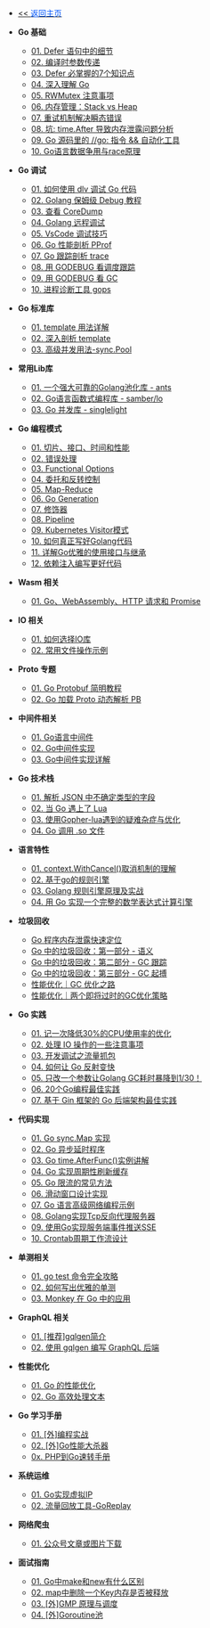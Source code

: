 <!-- ./_sidebar.md -->
- [<< <font color="#0056fd">返回主页</font>](/)

- **Go 基础**
    - [01. Defer 语句中的细节](./stack/golang/basic/Details-in-the-Defer-statement.md)
    - [02. 编译时参数传递](./stack/golang/basic/compile-time-parameter-passing.md)
    - [03. Defer 必掌握的7个知识点](./stack/golang/basic/7-knowledge-points-you-must-master-about-Defer.md)
    - [04. 深入理解 Go](./stack/golang/basic/Deeply-understand-Golang.md)
    - [05. RWMutex 注意事项](./stack/golang/basic/RWMutex-precautions.md)
    - [06. 内存管理：Stack vs Heap](./stack/golang/basic/Memory-Management-Stack-vs-Heap.md)
    - [07. 重试机制解决瞬态错误](./stack/golang/basic/The-retry-mechanism-solves-transient-errors.md)
    - [08. 坑: time.After 导致内存泄露问题分析](./stack/golang/basic/Analysis-of-Memory-Leakage-Caused-by-Time-After.md)
    - [09. Go 源码里的 //go: 指令 && 自动化工具](./stack/golang/basic/The-go-command-and-automation-tools-in-the-Go-source-code.md)
    - [10. Go语言数据争用与race原理](./stack/golang/basic/Go-language-data-contention-and-race-principle.md)

- **Go 调试**
     - [01. 如何使用 dlv 调试 Go 代码](./stack/golang/how-to-use-dlv.md)
     - [02. Golang 保姆级 Debug 教程](./stack/golang/go-delve.md)
     - [03. 查看 CoreDump](./stack/golang/debug/dlv-coredump.md)
     - [04. Golang 远程调试](./stack/golang/debug/go-delve-remote.md)
     - [05. VsCode 调试技巧](./stack/golang/debug/vscode-debugging-skills.md)
     - [06. Go 性能剖析 PProf](./stack/golang/debug/Go-performance-profiling-PProf.md)
     - [07. Go 跟踪剖析 trace](./stack/golang/debug/Go-performance-profiling-trace.md)
     - [08. 用 GODEBUG 看调度跟踪](./stack/golang/debug/godebug-sched.md)
     - [09. 用 GODEBUG 看 GC](./stack/golang/debug/godebug-gc.md)
     - [10. 进程诊断工具 gops](./stack/golang/debug/gops.md)

- **Go 标准库**
    - [01. template 用法详解](./stack/golang/stdlib/Detailed-usage-of-template.md)
    - [02. 深入剖析 template](./stack/golang/stdlib/In-depth-analysis-of-template.md)
    - [03. 高级并发用法-sync.Pool](./stack/golang/stdlib/Advanced-concurrency-usage-sync.pool.md)

- **常用Lib库**
	- [01. 一个强大可靠的Golang池化库 - ants](./stack/golang/libs/A-powerful-and-reliable-Golang-pooling-library.md)
	- [02. Go语言函数式编程库 - samber/lo](./stack/golang/libs/Go-functional-programming-library-lo.md)
    - [03. Go 并发库 - singlelight](./stack/golang/stdlib/Go-Concurrent-Library-Singlelight.md)

- **Go 编程模式**
    - [01. 切片、接口、时间和性能](./stack/golang/program-mode/slice-interface-time-and-performance.md)
    - [02. 错误处理](./stack/golang/program-mode/error-handling.md)
    - [03. Functional Options](./stack/golang/program-mode/functional-options.md)
    - [04. 委托和反转控制](./stack/golang/program-mode/delegation-and-reversal-control.md)
    - [05. Map-Reduce](./stack/golang/program-mode/map-reduce.md)
    - [06. Go Generation](./stack/golang/program-mode/go-generation.md)
    - [07. 修饰器](./stack/golang/program-mode/modifier.md)
    - [08. Pipeline](./stack/golang/program-mode/pipeline.md)
    - [09. Kubernetes Visitor模式](./stack/golang/program-mode/kubernetes-visitor-mode.md)
    - [10. 如何真正写好Golang代码](./stack/golang/program-mode/How-to-really-write-Golang-code-well.md)
    - [11. 详解Go优雅的使用接口与继承](./stack/golang/program-mode/Detailed-explanation-of-Gos-elegant-user-interface-and-inheritance.md)
    - [12. 依赖注入编写更好代码](./stack/golang/program-mode/Dependency-injection-to-write-better-code.md)

- **Wasm 相关**
    - [01. Go、WebAssembly、HTTP 请求和 Promise](./stack/golang/wasm/go-webassembly-http-requests-and-promises.md)

- **IO 相关**
    - [01. 如何选择IO库](./stack/golang/io/how-to-select-io-library.md)
    - [02. 常用文件操作示例](./stack/golang/io/working-files-go.md)

- **Proto 专题**
    - [01. Go Protobuf 简明教程](./stack/golang/protobuf/quick-go-protobuf.md)
    - [02. Go 加载 Proto 动态解析 PB](./stack/golang/protobuf/loads-proto-and-dynamically-parses-pb.md)

- **中间件相关**
    - [01. Go语言中间件](./stack/golang/middleware/middleware-basic.md)
    - [02. Go中间件实现](./stack/golang/middleware/implementation-of-golang-middleware.md)
    - [03. Go中间件实现详解](./stack/golang/middleware/detailed-implementation-of-golang-middleware.md)

- **Go 技术栈**
    - [01. 解析 JSON 中不确定类型的字段](./stack/golang/how-to-uncertain-data-type.md)
    - [02. 当 Go 遇上了 Lua](./stack/golang/lua/golang-and-lua.md)
    - [03. 使用Gopher-lua遇到的疑难杂症与优化](./stack/golang/lua/difficulties-and-optimization-encountered-in-using-gopher-lua.md)
    - [04. Go 调用 .so 文件](./stack/golang/howto/Call-the-so-file.md)

- **语言特性**
    - [01. context.WithCancel()取消机制的理解](./stack/golang/features/the-context.withcancel-understanding-of-cancellation-mechanism.md)
    - [02. 基于go的规则引擎](./stack/golang/features/Rule-engine-based-on-go.md)
    - [03. Golang 规则引擎原理及实战](./stack/golang/features/The-principle-and-practice-of-Golang-rule-engine.md)
    - [04. 用 Go 实现一个完整的数学表达式计算引擎](./stack/golang/features/Implement-a-complete-mathematical-expression-calculation-engine.md)

- **垃圾回收**
    - [Go 程序内存泄露快速定位](./stack/golang/garbage/Quickly-locate-memory-leak-problems.md)
    - [Go 中的垃圾回收：第一部分 - 语义](./stack/golang/garbage/garbage-collection-in-go-part1-semantics.md)
    - [Go 中的垃圾回收：第二部分 - GC 跟踪](./stack/golang/garbage/garbage-collection-in-go-part2-gctraces.md)
    - [Go 中的垃圾回收：第三部分 - GC 起搏](./stack/golang/garbage/garbage-collection-in-go-part3-gcpacing.md)
    - [性能优化｜GC 优化之路](./stack/golang/garbage/The-Road-to-GO-GC-Optimization.md)
    - [性能优化｜两个即将过时的GC优化策略](./stack/golang/garbage/Talk-about-two-GC-optimization-strategies-for-Go-that-are-about-to-become-outdated.md)

- **Go 实践**
    - [01. 记一次降低30%的CPU使用率的优化](./stack/golang/practice/optimization-of-reducing-CPU-utilization-by-30-percent.md)
    - [02. 处理 IO 操作的一些注意事项](./stack/golang/practice/some-considerations-for-handling-IO-operations.md)
    - [03. 开发调试之流量抓包](./stack/golang/debug/traffic-capture-for-development-and-debugging.md)
    - [04. 如何让 Go 反射变快](./stack/golang/practice/how-to-make-go-reflection-faster.md)
    - [05. 只改一个参数让Golang GC耗时暴降到1/30！](./stack/golang/practice/Changing-only-one-parameter-reduces-Golang-GC-time-to-1-30.md)
    - [06. 20个Go编程最佳实践](./stack/golang/practice/Go-programming-best-practices.md)
    - [07. 基于 Gin 框架的 Go 后端架构最佳实践](./stack/golang/practice/Best-Practices-for-Go-Backend-Architecture-Based-on-Gin-Framework.md)

- **代码实现**
    - [01. Go sync.Map 实现](./stack/golang/code/go-sync-map-implement.md)
    - [02. Go 异步延时程序](./stack/golang/code/go-async-delay-program.md)
    - [03. Go time.AfterFunc()实例讲解](./stack/golang/code/go-time.AfterFunc()-example.md)
    - [04. Go 实现周期性刷新缓存](./stack/golang/code/go-update-cache-by-crontab.md)
    - [05. Go 限流的常见方法](./stack/golang/code/Common-methods-for-Go-current-limiting.md)
    - [06. 滑动窗口设计实现](./stack/golang/code/Rolling-window-design.md)
    - [07. Go 语言高级网络编程示例](./stack/golang/code/Go-language-advanced-network-programming.md)
    - [08. Golang实现Tcp反向代理服务器](./stack/golang/code/tcp-reverse-proxy.md)
    - [09. 使用Go实现服务端事件推送SSE](./stack/golang/code/Implementing-server-side-event-push-SSE-using-Go.md)
    - [10. Crontab周期工作流设计](./stack/golang/code/Crontab-Cycle-Workflow-Design.md)

- **单测相关**
    - [01. go test 命令完全攻略](./stack/golang/test/go-test-command.md)
    - [02. 如何写出优雅的单测](./stack/golang/test/how-to-write-elegant-single-test.md)
    - [03. Monkey 在 Go 中的应用](./stack/golang/test/monkey-patching-in-go.md)

- **GraphQL 相关**
    - [01. [推荐]gqlgen简介](./stack/golang/graphql/Introduction-to-gqlgen.md)
    - [02. 使用 gqlgen 编写 GraphQL 后端](./stack/golang/graphql/Writing-a-GraphQL-backen-using-gqlgen.md)


- **性能优化**
    - [01. Go 的性能优化](./stack/golang/optimize/performance-optimization-of-Golang.md)
    - [02. Go 高效处理文本](./stack/golang/optimize/golang-efficiently-handles-text.md)

- **Go 学习手册**
    - [01. [外]编程实战](https://learnku.com/docs/gobyexample/2020/hello-world/6252)
    - [02. [外]Go性能大杀器](https://golang2.eddycjy.com/posts/ch6/01-pprof-1/)
    - [0x. PHP到Go速转手册](./stack/golang/php2go.md)

- **系统运维**
	- [01. Go实现虚拟IP](./stack/golang/devops/Golang-implements-virtual-IP.md)
	- [02. 流量回放工具-GoReplay](/stack/golang/devops/Traffic-replay-tool-GoReplay.md)

- **网络爬虫**
	- [01. 公众号文章或图片下载](./stack/golang/crawler/Official-account-article-or-picture-download.md)

- **面试指南**
	- [01. Go中make和new有什么区别](./stack/golang/interview/What-is-the-difference-between-make-and-new.md)
	- [02. map中删除一个Key内存是否被释放](./stack/golang/interview/Has-the-memory-of-deleting-a-Key-in-the-map-been-released.md)
	- [03. [外]GMP 原理与调度](https://www.topgoer.com/%E5%B9%B6%E5%8F%91%E7%BC%96%E7%A8%8B/GMP%E5%8E%9F%E7%90%86%E4%B8%8E%E8%B0%83%E5%BA%A6.html)
	- [04. [外]Goroutine池](https://www.topgoer.com/%E5%B9%B6%E5%8F%91%E7%BC%96%E7%A8%8B/goroutine%E6%B1%A0.html)